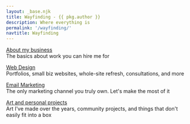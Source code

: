 ```yaml
---
layout: _base.njk
title: Wayfinding - {{ pkg.author }}
description: Where everything is
permalink: '/wayfinding/'
navtitle: Wayfinding
---
```

<section class="wayfinding-wrapper">

[About my business](/studio) <br>The basics about work you can hire me for


[Web Design](/design) <br>Portfolios, small biz websites, whole-site refresh, consultations, and more


[Email Marketing](/emails) <br>The only marketing channel you truly own. Let's make the most of it


[Art and personal projects](/playground) <br>Art I've made over the years, community projects, and things that don't easily fit into a box


</section>